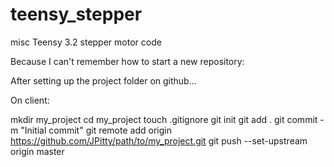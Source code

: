 # teensy_stepper
misc Teensy 3.2 stepper motor code

Because I can't remember how to start a new repository:

After setting up the project folder on github...

On client:

  mkdir my_project
  cd my_project
  touch .gitignore
  git init
  git add .
  git commit -m "Initial commit"
  git remote add origin https://github.com/JPitty/path/to/my_project.git
  git push --set-upstream origin master
